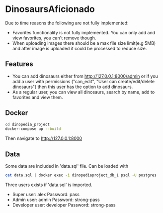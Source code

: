 # DinosaursAficionado


Due to time reasons the following are not fully implemented:
- Favorites functionality is not fully implemented. You can only add and view favorites, you can't remove though.
- When uploading images there should be a max file size limit(e.g 5MB) and after image is uploaded it could be processed to reduce size.


## Features
- You can add dinosaurs either from http://127.0.0.1:8000/admin or if you add a user with permissions ("can_edit", "User can create/edit/delete dinosaurs") then this user has the option to add dinosaurs.
- As a regular user, you can view all dinosaurs, search by name, add to favorites and view them.


## Docker
```sh
cd dinopedia_project
docker-compose up --build
```

Then navigate to http://127.0.0.1:8000

## Data
Some data are included in 'data.sql' file. 
Can be loaded with 
```sh
cat data.sql | docker exec -i dinopediaproject_db_1 psql -U postgres
```

Three users exists if 'data.sql' is imported.
- Super user: alex Password: pass
- Admin user: admin Password: strong-pass
- Developer user: developer Password: strong-pass
